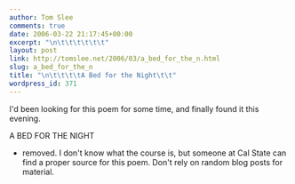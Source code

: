 ```yaml
---
author: Tom Slee
comments: true
date: 2006-03-22 21:17:45+00:00
excerpt: "\n\t\t\t\t\t\t"
layout: post
link: http://tomslee.net/2006/03/a_bed_for_the_n.html
slug: a_bed_for_the_n
title: "\n\t\t\t\tA Bed for the Night\t\t"
wordpress_id: 371
---
```



				

I'd been looking for this poem for some time, and finally found it this evening.




A BED FOR THE NIGHT




- removed. I don't know what the course is, but someone at Cal State can find a proper source for this poem. Don't rely on random blog posts for material.


		
